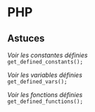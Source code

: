 # PHP

## Astuces

*Voir les constantes définies*  
`get_defined_constants();`

*Voir les variables définies*  
`get_defined_vars();`

*Voir les fonctions définies*  
`get_defined_functions();`